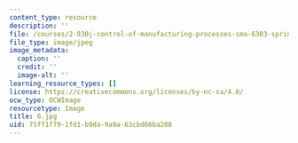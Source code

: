 ```yaml
---
content_type: resource
description: ''
file: /courses/2-830j-control-of-manufacturing-processes-sma-6303-spring-2008/75ff1f791fd1b9da9a9a63cbd66ba208_6.jpg
file_type: image/jpeg
image_metadata:
  caption: ''
  credit: ''
  image-alt: ''
learning_resource_types: []
license: https://creativecommons.org/licenses/by-nc-sa/4.0/
ocw_type: OCWImage
resourcetype: Image
title: 6.jpg
uid: 75ff1f79-1fd1-b9da-9a9a-63cbd66ba208
---
```

